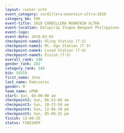 ```yaml
---
layout: runner-info 
event_category: cordillera-mountain-ultra-2018 
category_km: 50K 
event-title: 2018 CORDILLERA MOUNTAIN ULTRA 
event-location: Dalupirip Itogon Benguet Philippines 
event-logo: 
event-date: 2018-03-03 
checkpoint-name2: Oling Station (T-2) 
checkpoint-name3: Mt. Ugo Station (T-3) 
checkpoint-name4: Lusod Station (T-4) 
checkpoint-name5: Finish (T-5) 
overall_rank: 246
gender_rank: 202
category_rank: 148
bib: 50319
first_name: Jose
last_name: Ramizares
gender: M
team_name: UPNR
start: Sun, 04-00-00 am
checkpoint2: Sun, 06-43-08 am
checkpoint3: Sun, 10-33-59 am
checkpoint4: Sun, 12-06-30 pm
checkpoint5: Sun, 05-00-25 pm
finish: 13-00-25
status: FINISHER
---
```

